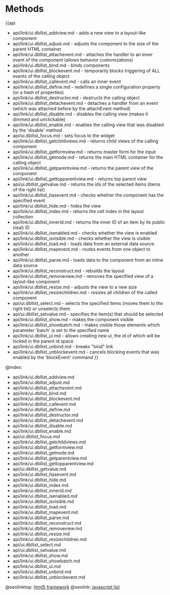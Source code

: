 Methods
=======

{{api
- api/link/ui.dbllist_addview.md - adds a new view to a layout-like component
- api/link/ui.dbllist_adjust.md - adjusts the component to the size of the parent HTML container
- api/link/ui.dbllist_attachevent.md - attaches the handler to an inner event of the component (allows behavior customizations)
- api/link/ui.dbllist_bind.md - binds components
- api/link/ui.dbllist_blockevent.md - temporarily blocks triggering of ALL events of the calling object
- api/link/ui.dbllist_callevent.md - calls an inner event
- api/link/ui.dbllist_define.md - redefines a single configuration property (or a hash of properties)
- api/link/ui.dbllist_destructor.md - destructs the calling object
- api/link/ui.dbllist_detachevent.md - detaches a handler from an event (which was attached before by the attachEvent method)
- api/link/ui.dbllist_disable.md - disables the calling view (makes it dimmed and unclickable)
- api/link/ui.dbllist_enable.md - enables the calling view that was disabled by the 'disable' method
- api/ui.dbllist_focus.md - sets focus to the widget
- api/link/ui.dbllist_getchildviews.md - returns child views of the calling component
- api/link/ui.dbllist_getformview.md - returns master form for the input
- api/link/ui.dbllist_getnode.md - returns the main HTML container for the calling object
- api/link/ui.dbllist_getparentview.md - returns the parent view of the component
- api/link/ui.dbllist_gettopparentview.md - returns top parent view
- api/ui.dbllist_getvalue.md - returns the ids of the selected items (items of the right list)
- api/link/ui.dbllist_hasevent.md - checks whether the component has the specified event
- api/link/ui.dbllist_hide.md - hides the view
- api/link/ui.dbllist_index.md - returns the cell index in the layout collection
- api/link/ui.dbllist_innerid.md - returns the inner ID of an item by its public (real) ID
- api/link/ui.dbllist_isenabled.md - checks whether the view is enabled
- api/link/ui.dbllist_isvisible.md - checks whether the view is visible
- api/link/ui.dbllist_load.md - loads data from an external data source.
- api/link/ui.dbllist_mapevent.md - routes events from one object to another
- api/link/ui.dbllist_parse.md - loads data to the component from an inline data source
- api/link/ui.dbllist_reconstruct.md - rebuilds the layout
- api/link/ui.dbllist_removeview.md - removes the specified view of a layout-like component
- api/link/ui.dbllist_resize.md - adjusts the view to a new size
- api/link/ui.dbllist_resizechildren.md - resizes all children of the called component
- api/ui.dbllist_select.md - selects the specified items (moves them to the right list) or unselects them
- api/ui.dbllist_setvalue.md - specifies the item(s) that should be selected
- api/link/ui.dbllist_show.md - makes the component visible
- api/link/ui.dbllist_showbatch.md - makes visible those elements which parameter 'batch' is set to the specified name
- api/link/ui.dbllist_ui.md - allows creating new ui, the id of which will be locked in the parent id space
- api/link/ui.dbllist_unbind.md - breaks "bind" link
- api/link/ui.dbllist_unblockevent.md - cancels blocking events that was enabled by the 'blockEvent' command
}}

@index:
- api/link/ui.dbllist_addview.md
- api/link/ui.dbllist_adjust.md
- api/link/ui.dbllist_attachevent.md
- api/link/ui.dbllist_bind.md
- api/link/ui.dbllist_blockevent.md
- api/link/ui.dbllist_callevent.md
- api/link/ui.dbllist_define.md
- api/link/ui.dbllist_destructor.md
- api/link/ui.dbllist_detachevent.md
- api/link/ui.dbllist_disable.md
- api/link/ui.dbllist_enable.md
- api/ui.dbllist_focus.md
- api/link/ui.dbllist_getchildviews.md
- api/link/ui.dbllist_getformview.md
- api/link/ui.dbllist_getnode.md
- api/link/ui.dbllist_getparentview.md
- api/link/ui.dbllist_gettopparentview.md
- api/ui.dbllist_getvalue.md
- api/link/ui.dbllist_hasevent.md
- api/link/ui.dbllist_hide.md
- api/link/ui.dbllist_index.md
- api/link/ui.dbllist_innerid.md
- api/link/ui.dbllist_isenabled.md
- api/link/ui.dbllist_isvisible.md
- api/link/ui.dbllist_load.md
- api/link/ui.dbllist_mapevent.md
- api/link/ui.dbllist_parse.md
- api/link/ui.dbllist_reconstruct.md
- api/link/ui.dbllist_removeview.md
- api/link/ui.dbllist_resize.md
- api/link/ui.dbllist_resizechildren.md
- api/ui.dbllist_select.md
- api/ui.dbllist_setvalue.md
- api/link/ui.dbllist_show.md
- api/link/ui.dbllist_showbatch.md
- api/link/ui.dbllist_ui.md
- api/link/ui.dbllist_unbind.md
- api/link/ui.dbllist_unblockevent.md




@seolinktop: [html5 framework](https://webix.com)
@seolink: [javascript list](https://webix.com/widget/list/)
